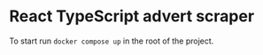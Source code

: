 # React TypeScript advert scraper

To start run <code>docker compose up</code> in the root of the project.
